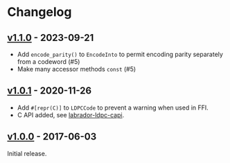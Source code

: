 # Changelog

## [v1.1.0] - 2023-09-21

* Add `encode_parity()` to `EncodeInto` to permit encoding parity separately
  from a codeword (#5)
* Make many accessor methods `const` (#5)

## [v1.0.1] - 2020-11-26

* Add `#[repr(C)]` to `LDPCCode` to prevent a warning when used in FFI.
* C API added, see [labrador-ldpc-capi].

[labrador-ldpc-capi]: https://github.com/adamgreig/labrador-ldpc/tree/master/capi

## [v1.0.0] - 2017-06-03

Initial release.

[v1.1.0]: https://github.com/adamgreig/labrador-ldpc/releases/tag/v1.1.0
[v1.0.1]: https://github.com/adamgreig/labrador-ldpc/releases/tag/v1.0.1
[v1.0.0]: https://github.com/adamgreig/labrador-ldpc/releases/tag/v1.0.0

